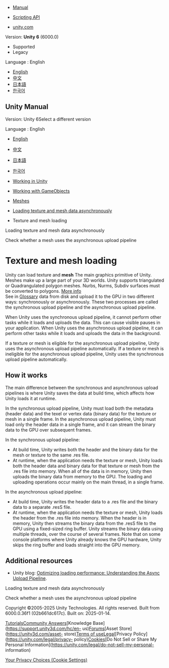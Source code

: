 [](https://docs.unity3d.com)

  * [Manual](../Manual/index.html)
  * [Scripting API](../ScriptReference/index.html)

  * [unity.com](https://unity.com/)

Version: **Unity 6** (6000.0)

  * Supported
  * Legacy

Language : English

  * [English](/Manual/LoadingTextureandMeshData.html)
  * [中文](/cn/current/Manual/LoadingTextureandMeshData.html)
  * [日本語](/ja/current/Manual/LoadingTextureandMeshData.html)
  * [한국어](/kr/current/Manual/LoadingTextureandMeshData.html)

[](https://docs.unity3d.com)

## Unity Manual

Version: Unity 6Select a different version

Language : English

  * [English](/Manual/LoadingTextureandMeshData.html)
  * [中文](/cn/current/Manual/LoadingTextureandMeshData.html)
  * [日本語](/ja/current/Manual/LoadingTextureandMeshData.html)
  * [한국어](/kr/current/Manual/LoadingTextureandMeshData.html)

  * [Working in Unity](working-in-unity.html)
  * [Working with GameObjects](working-with-gameobjects.html)
  * [Meshes](mesh.html)
  * [Loading texture and mesh data asynchronously](loading-texture-mesh-data-asynchronously.html)
  * Texture and mesh loading

[](loading-texture-mesh-data-asynchronously.html)

Loading texture and mesh data asynchronously

[](identify-mesh-upload-pipeline.html)

Check whether a mesh uses the asynchronous upload pipeline

# Texture and mesh loading

Unity can load texture and **mesh** The main graphics primitive of Unity.
Meshes make up a large part of your 3D worlds. Unity supports triangulated or
Quadrangulated polygon meshes. Nurbs, Nurms, Subdiv surfaces must be converted
to polygons. [More info](mesh.html)  
See in [Glossary](Glossary.html#Mesh) data from disk and upload it to the GPU
in two different ways: synchronously or asynchronously. These two processes
are called the synchronous upload pipeline and the asynchronous upload
pipeline.

When Unity uses the synchronous upload pipeline, it cannot perform other tasks
while it loads and uploads the data. This can cause visible pauses in your
application. When Unity uses the asynchronous upload pipeline, it can perform
other tasks while it loads and uploads the data in the background.

If a texture or mesh is eligible for the asynchronous upload pipeline, Unity
uses the asynchronous upload pipeline automatically. If a texture or mesh is
ineligible for the asynchronous upload pipeline, Unity uses the synchronous
upload pipeline automatically.

## How it works

The main difference between the synchronous and asynchronous upload pipelines
is where Unity saves the data at build time, which affects how Unity loads it
at runtime.

In the synchronous upload pipeline, Unity must load both the metadata (header
data) and the texel or vertex data (binary data) for the texture or mesh in a
single frame. In the asynchronous upload pipeline, Unity must load only the
header data in a single frame, and it can stream the binary data to the GPU
over subsequent frames.

In the synchronous upload pipeline:

  * At build time, Unity writes both the header and the binary data for the mesh or texture to the same .res file.
  * At runtime, when the application needs the texture or mesh, Unity loads both the header data and binary data for that texture or mesh from the .res file into memory. When all of the data is in memory, Unity then uploads the binary data from memory to the GPU. The loading and uploading operations occur mainly on the main thread, in a single frame.

In the asynchronous upload pipeline:

  * At build time, Unity writes the header data to a .res file and the binary data to a separate .resS file.
  * At runtime, when the application needs the texture or mesh, Unity loads the header from the .res file into memory. When the header is in memory, Unity then streams the binary data from the .resS file to the GPU using a fixed-sized ring buffer. Unity streams the binary data using multiple threads, over the course of several frames. Note that on some console platforms where Unity already knows the GPU hardware, Unity skips the ring buffer and loads straight into the GPU memory.

## Additional resources

  * Unity blog: [Optimizing loading performance: Understanding the Async Upload Pipeline](https://unity.com/blog/engine-platform/understanding-the-async-upload-pipeline).

[](loading-texture-mesh-data-asynchronously.html)

Loading texture and mesh data asynchronously

[](identify-mesh-upload-pipeline.html)

Check whether a mesh uses the asynchronous upload pipeline

Copyright ©2005-2025 Unity Technologies. All rights reserved. Built from
6000.0.36f1 (02b661dc617c). Built on: 2025-01-14.

[Tutorials](https://learn.unity.com/)[Community
Answers](https://answers.unity3d.com)[Knowledge
Base](https://support.unity3d.com/hc/en-
us)[Forums](https://forum.unity3d.com)[Asset Store](https://unity3d.com/asset-
store)[Terms of
use](https://docs.unity3d.com/Manual/TermsOfUse.html)[Legal](https://unity.com/legal)[Privacy
Policy](https://unity.com/legal/privacy-
policy)[Cookies](https://unity.com/legal/cookie-policy)[Do Not Sell or Share
My Personal Information](https://unity.com/legal/do-not-sell-my-personal-
information)

[Your Privacy Choices (Cookie Settings)](javascript:void\(0\);)

